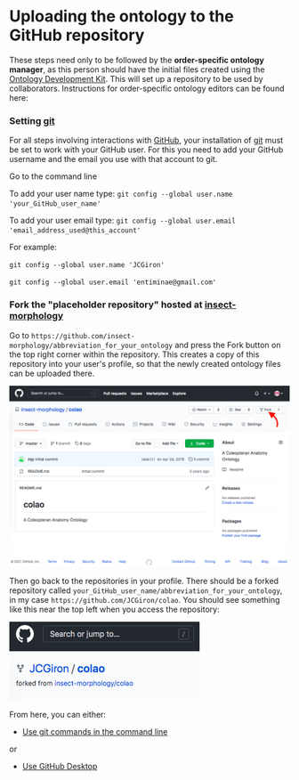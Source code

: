 # Uploading the ontology to the GitHub repository

These steps need only to be followed by the **order-specific ontology manager**, as this person should have the initial files created using the [Ontology Development Kit](https://github.com/INCATools/ontology-development-kit). This will set up a repository to be used by collaborators. Instructions for order-specific ontology editors can be found here:


### Setting [git](https://git-scm.com/book/en/v2/Getting-Started-Installing-Git)

For all steps involving interactions with [GitHub](https://github.com/), your installation of [git](https://git-scm.com/book/en/v2/Getting-Started-Installing-Git) must be set to work with your GitHub user. For this you need to add your GitHub username and the email you use with that account to git.

Go to the command line

To add your user name type:
`git config --global user.name 'your_GitHub_user_name'`

To add your user email type:
`git config --global user.email 'email_address_used@this_account'`

For example:

`git config --global user.name 'JCGiron'`

`git config --global user.email 'entiminae@gmail.com'`


### Fork the "placeholder repository" hosted at [insect-morphology](https://github.com/insect-morphology)

Go to `https://github.com/insect-morphology/abbreviation_for_your_ontology` and press the Fork button on the top right corner within the repository. This creates a copy of this repository into your user's profile, so that the newly created ontology files can be uploaded there.

![GitHub Fork](https://github.com/insect-morphology/Manual/blob/main/img/GitHubFork.png)

Then go back to the repositories in your profile. There should be a forked repository called `your_GitHub_user_name/abbreviation_for_your_ontology`, in my case `https://github.com/JCGiron/colao`. You should see something like this near the top left when you access the repository:

![GitHub Branch](https://github.com/insect-morphology/Manual/blob/main/img/GitHubBranch.png)

From here, you can either:

- [Use git commands in the command line](https://github.com/insect-morphology/Manual/blob/main/Sections/Using-git-commands.md)

or

- [Use GitHub Desktop](https://github.com/insect-morphology/Manual/blob/main/Sections/Using-GitHub-Desktop.md)
